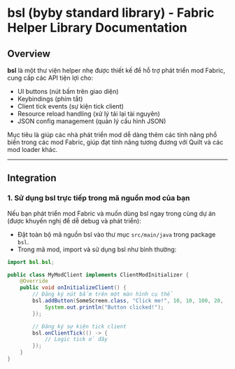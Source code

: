 # bsl (byby standard library) - Fabric Helper Library Documentation

## Overview

**bsl** là một thư viện helper nhẹ được thiết kế để hỗ trợ phát triển mod Fabric, cung cấp các API tiện lợi cho:

- UI buttons (nút bấm trên giao diện)
- Keybindings (phím tắt)
- Client tick events (sự kiện tick client)
- Resource reload handling (xử lý tải lại tài nguyên)
- JSON config management (quản lý cấu hình JSON)

Mục tiêu là giúp các nhà phát triển mod dễ dàng thêm các tính năng phổ biến trong các mod Fabric, giúp đạt tính năng tương đương với Quilt và các mod loader khác.

---

## Integration

### 1. Sử dụng bsl trực tiếp trong mã nguồn mod của bạn

Nếu bạn phát triển mod Fabric và muốn dùng bsl ngay trong cùng dự án (được khuyến nghị để dễ debug và phát triển):

- Đặt toàn bộ mã nguồn bsl vào thư mục `src/main/java` trong package `bsl`.
- Trong mã mod, import và sử dụng bsl như bình thường:

```java
import bsl.bsl;

public class MyModClient implements ClientModInitializer {
    @Override
    public void onInitializeClient() {
        // Đăng ký nút bấm trên một màn hình cụ thể
        bsl.addButton(SomeScreen.class, "Click me!", 10, 10, 100, 20, () -> {
            System.out.println("Button clicked!");
        });

        // Đăng ký sự kiện tick client
        bsl.onClientTick(() -> {
            // Logic tick ở đây
        });
    }
}
